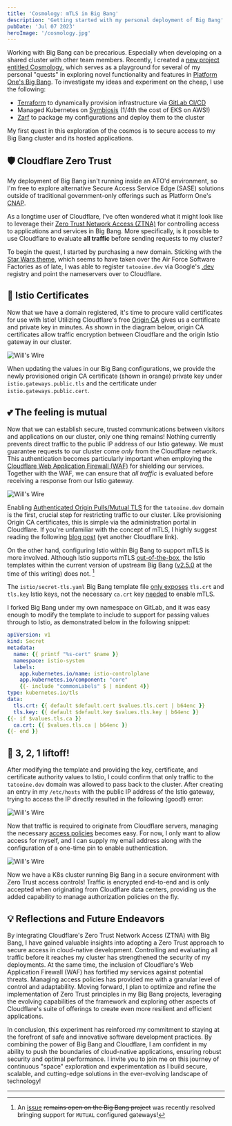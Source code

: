 ```yaml
---
title: 'Cosmology: mTLS in Big Bang'
description: 'Getting started with my personal deployment of Big Bang'
pubDate: 'Jul 07 2023'
heroImage: '/cosmology.jpg'
---
```


Working with Big Bang can be precarious. Especially when developing on a shared cluster with other team members. Recently, I created a [new project entitled Cosmology](https://gitlab.com/willswire/cosmology/-/tree/mtls), which serves as a playground for several of my personal "quests" in exploring novel functionality and features in [Platform One's Big Bang](https://repo1.dso.mil/big-bang/bigbang). To investigate my ideas and experiment on the cheap, I use the following:

- [Terraform](https://www.terraform.io) to dynamically provision infrastructure via [GitLab CI/CD](https://docs.gitlab.com/ee/ci/)
- Managed Kubernetes on [Symbiosis](https://symbiosis.host) (1/4th the cost of EKS on AWS!)
- [Zarf](https://github.com/defenseunicorns/zarf) to package my configurations and deploy them to the cluster

My first quest in this exploration of the cosmos is to secure access to my Big Bang cluster and its hosted applications. 

## 🛡️ Cloudflare Zero Trust

My deployment of Big Bang isn't running inside an ATO'd environment, so I'm free to explore alternative Secure Access Service Edge (SASE) solutions outside of traditional government-only offerings such as Platform One's [CNAP](https://p1.dso.mil/services/cnap).

As a longtime user of Cloudflare, I've often wondered what it might look like to leverage their [Zero Trust Network Access (ZTNA)](https://www.cloudflare.com/zero-trust/) for controlling access to applications and services in Big Bang. More specifically, is it possible to use Cloudflare to evaluate **all traffic** before sending requests to my cluster?

To begin the quest, I started by purchasing a new domain. Sticking with the [Star Wars theme](https://media.tenor.com/Df0qPoxKVB4AAAAC/baby-yoda-star-wars.gif), which seems to have taken over the Air Force Software Factories as of late, I was able to register `tatooine.dev` via Google's [.dev](https://get.dev) registry and point the nameservers over to Cloudflare.

## 🔏 Istio Certificates

Now that we have a domain registered, it's time to procure valid certificates for use with Istio! Utilizing Cloudflare's free [Origin CA](https://blog.cloudflare.com/cloudflare-ca-encryption-origin/) gives us a certificate and private key in minutes. As shown in the diagram below, origin CA certificates allow traffic encryption between Cloudflare and the origin Istio gateway in our cluster.

![Will's Wire](https://assets.willswire.com/blog/cosmology-mtls/strict-ssl-connection.png)

When updating the values in our Big Bang configurations, we provide the newly provisioned origin CA certificate (shown in orange) private key under `istio.gateways.public.tls` and the certificate under `istio.gateways.public.cert`.

## 💕 The feeling is mutual

Now that we can establish secure, trusted communications between visitors and applications on our cluster, only one thing remains! Nothing currently prevents direct traffic to the public IP address of our Istio gateway. We must guarantee requests to our cluster come *only* from the Cloudflare network. This authentication becomes particularly important when employing the [Cloudflare Web Application Firewall (WAF)](https://blog.cloudflare.com/waf-for-everyone/) for shielding our services. Together with the WAF, we can ensure that *all traffic* is evaluated before receiving a response from our Istio gateway.

![Will's Wire](https://assets.willswire.com/blog/cosmology-mtls/mtls.png)

Enabling [Authenticated Origin Pulls/Mutual TLS](https://blog.cloudflare.com/protecting-the-origin-with-tls-authenticated-origin-pulls/) for the `tatooine.dev` domain is the first, crucial step for restricting traffic to our cluster. Like provisioning Origin CA certificates, this is simple via the administration portal in Cloudflare. If you're unfamiliar with the concept of mTLS, I highly suggest reading the following [blog post](https://www.cloudflare.com/learning/access-management/what-is-mutual-tls/) (yet another Cloudflare link). 

On the other hand, configuring Istio within Big Bang to support mTLS is more involved. Although Istio supports mTLS [out-of-the-box](https://istio.io/latest/docs/tasks/traffic-management/ingress/secure-ingress/#configure-a-mutual-tls-ingress-gateway), the Istio templates within the current version of upstream Big Bang ([v2.5.0](https://repo1.dso.mil/big-bang/bigbang/-/tree/2.5.0) at the time of this writing) does not. [^1]

The `istio/secret-tls.yaml` Big Bang template file [only exposes](https://repo1.dso.mil/big-bang/bigbang/-/blob/2.5.0/chart/templates/istio/secret-tls.yaml#L42) `tls.crt` and `tls.key` Istio keys, not the necessary `ca.crt` key [needed](https://istio.io/latest/docs/tasks/traffic-management/ingress/secure-ingress/#key-formats) to enable mTLS.

I forked Big Bang under my own namespace on GitLab, and it was easy enough to modify the template to include to support for passing values through to Istio, as demonstrated below in the following snippet:

```yaml
apiVersion: v1
kind: Secret
metadata:
  name: {{ printf "%s-cert" $name }}
  namespace: istio-system
  labels:
    app.kubernetes.io/name: istio-controlplane
    app.kubernetes.io/component: "core"
    {{- include "commonLabels" $ | nindent 4}}
type: kubernetes.io/tls
data:
  tls.crt: {{ default $default.cert $values.tls.cert | b64enc }}
  tls.key: {{ default $default.key $values.tls.key | b64enc }}
{{- if $values.tls.ca }}
  ca.crt: {{ $values.tls.ca | b64enc }}
{{- end }}
```

## 🚀 3, 2, 1 liftoff!

After modifying the template and providing the key, certificate, and certificate authority values to Istio, I could confirm that only traffic to the `tatooine.dev` domain was allowed to pass back to the cluster. After creating an entry in my `/etc/hosts` with the public IP address of the Istio gateway, trying to access the IP directly resulted in the following (good!) error:

![Will's Wire](https://assets.willswire.com/blog/cosmology-mtls/good-error.png)

Now that traffic is required to originate from Cloudflare servers, managing the necessary [access policies](https://developers.cloudflare.com/cloudflare-one/policies/access/policy-management/) becomes easy. For now, I only want to allow access for myself, and I can supply my email address along with the configuration of a one-time pin to enable authentication.

![Will's Wire](https://assets.willswire.com/blog/cosmology-mtls/zt.png)

Now we have a K8s cluster running Big Bang in a secure environment with Zero Trust access controls! Traffic is encrypted end-to-end and is only accepted when originating from Cloudflare data centers, providing us the added capability to manage authorization policies on the fly.

## 💡 Reflections and Future Endeavors

By integrating Cloudflare's Zero Trust Network Access (ZTNA) with Big Bang, I have gained valuable insights into adopting a Zero Trust approach to secure access in cloud-native development. Controlling and evaluating all traffic before it reaches my cluster has strengthened the security of my deployments. At the same time, the inclusion of Cloudflare's Web Application Firewall (WAF) has fortified my services against potential threats. Managing access policies has provided me with a granular level of control and adaptability. Moving forward, I plan to optimize and refine the implementation of Zero Trust principles in my Big Bang projects, leveraging the evolving capabilities of the framework and exploring other aspects of Cloudflare's suite of offerings to create even more resilient and efficient applications.

In conclusion, this experiment has reinforced my commitment to staying at the forefront of safe and innovative software development practices. By combining the power of Big Bang and Cloudflare, I am confident in my ability to push the boundaries of cloud-native applications, ensuring robust security and optimal performance. I invite you to join me on this journey of continuous "space" exploration and experimentation as I build secure, scalable, and cutting-edge solutions in the ever-evolving landscape of technology!

---
[^1]: An [issue](https://repo1.dso.mil/big-bang/bigbang/-/issues/777) ~~remains open on the Big Bang project~~ was recently resolved bringing support for `MUTUAL` configured gateways!
